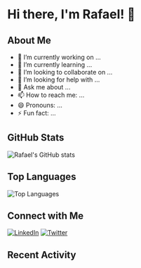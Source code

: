 # Hi there, I'm Rafael! 👋

## About Me

- 🔭 I’m currently working on ...
- 🌱 I’m currently learning ...
- 👯 I’m looking to collaborate on ...
- 🤔 I’m looking for help with ...
- 💬 Ask me about ...
- 📫 How to reach me: ...
- 😄 Pronouns: ...
- ⚡ Fun fact: ...

## GitHub Stats

![Rafael's GitHub stats](https://github-readme-stats.vercel.app/api?username=rafaellspl&show_icons=true&theme=radical)

## Top Languages

![Top Languages](https://github-readme-stats.vercel.app/api/top-langs/?username=rafaellspl&layout=compact&theme=radical)

## Connect with Me

[![LinkedIn](https://img.shields.io/badge/LinkedIn-Profile-blue)](https://www.linkedin.com/in/rafaellspl)
[![Twitter](https://img.shields.io/badge/Twitter-Profile-blue)](https://twitter.com/rafaellspl)

## Recent Activity

<!--START_SECTION:activity-->
<!--END_SECTION:activity-->
